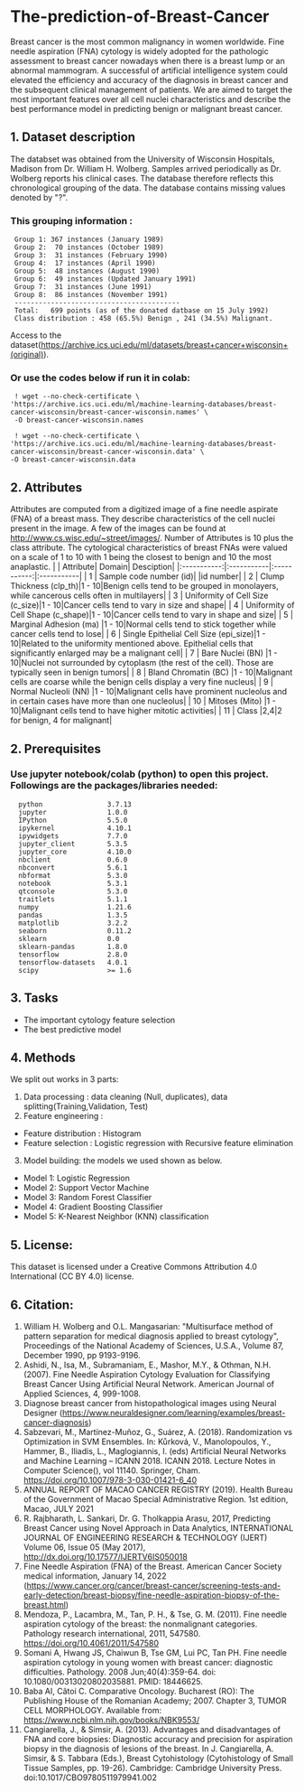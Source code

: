 # The-prediction-of-Breast-Cancer
Breast cancer is the most common malignancy in women worldwide. Fine needle aspiration (FNA) cytology is widely adopted for the pathologic assessment to breast cancer nowadays when there is a breast lump or an abnormal mammogram. A successful of artificial intelligence system could elevated the efficiency and accuracy of the diagnosis in breast cancer and the subsequent clinical management of patients. We are aimed to target the most important features over all cell nuclei characteristics and describe the best performance model in predicting benign or malignant breast cancer.

## 1. Dataset description
The databset was obtained from the University of Wisconsin Hospitals, Madison from Dr. William H. Wolberg. Samples arrived periodically as Dr. Wolberg reports his clinical cases. The database therefore reflects this chronological grouping of the data. The database contains missing values denoted by "?". 
### This grouping information :
     Group 1: 367 instances (January 1989)
     Group 2:  70 instances (October 1989)
     Group 3:  31 instances (February 1990)
     Group 4:  17 instances (April 1990)
     Group 5:  48 instances (August 1990)
     Group 6:  49 instances (Updated January 1991)
     Group 7:  31 instances (June 1991)
     Group 8:  86 instances (November 1991)
     -----------------------------------------
     Total:   699 points (as of the donated datbase on 15 July 1992) 
     Class distribution : 458 (65.5%) Benign , 241 (34.5%) Malignant.
Access to the dataset(https://archive.ics.uci.edu/ml/datasets/breast+cancer+wisconsin+(original)).
### Or use the codes below if run it in colab:
     ! wget --no-check-certificate \
    'https://archive.ics.uci.edu/ml/machine-learning-databases/breast-cancer-wisconsin/breast-cancer-wisconsin.names' \
     -O breast-cancer-wisconsin.names

     ! wget --no-check-certificate \
    'https://archive.ics.uci.edu/ml/machine-learning-databases/breast-cancer-wisconsin/breast-cancer-wisconsin.data' \
    -O breast-cancer-wisconsin.data


## 2. Attributes
Attributes are computed from a digitized image of a fine needle aspirate (FNA) of a breast mass. They describe characteristics of the cell nuclei present in the image. A few of the images can be found at http://www.cs.wisc.edu/~street/images/. Number of Attributes is 10 plus the class attribute. The cytological characteristics of breast FNAs were valued on a scale of 1 to 10 with 1 being the closest to benign and 10 the most anaplastic.
|  | Attribute| Domain| Desciption|
|:-----------:|:-----------|:-----------:|:-----------|
| 1 | Sample code number (id)|  |id number|
| 2 | Clump Thickness (clp_th)|1 - 10|Benign cells tend to be grouped in monolayers, while cancerous cells often in multilayers|
| 3 | Uniformity of Cell Size (c_size)|1 - 10|Cancer cells tend to vary in size and shape|
| 4 | Uniformity of Cell Shape (c_shape)|1 - 10|Cancer cells tend to vary in shape and size|
| 5 | Marginal Adhesion (ma)         |1 - 10|Normal cells tend to stick together while cancer cells tend to lose|
| 6 | Single Epithelial Cell Size (epi_size)|1 - 10|Related to the uniformity mentioned above. Epithelial cells that significantly enlarged may be a malignant cell|
| 7 | Bare Nuclei (BN)                   |1 - 10|Nuclei not surrounded by cytoplasm (the rest of the cell). Those are typically seen in benign tumors|
| 8 | Bland Chromatin (BC)               |1 - 10|Malignant cells are coarse while the benign cells display a very fine nucleus|
| 9 | Normal Nucleoli (NN)               |1 - 10|Malignant cells have prominent nucleolus and in certain cases have more than one nucleolus|
| 10 | Mitoses (Mito)                      |1 - 10|Malignant cells tend to have higher mitotic activities|
| 11 | Class                        |2,4|2 for benign, 4 for malignant|


## 2. Prerequisites
### Use jupyter notebook/colab (python) to open this project. Followings are the packages/libraries needed:
      python                3.7.13
      jupyter               1.0.0
      IPython               5.5.0
      ipykernel             4.10.1
      ipywidgets            7.7.0
      jupyter_client        5.3.5
      jupyter_core          4.10.0
      nbclient              0.6.0
      nbconvert             5.6.1
      nbformat              5.3.0
      notebook              5.3.1
      qtconsole             5.3.0
      traitlets             5.1.1 
      numpy                 1.21.6
      pandas                1.3.5
      matplotlib            3.2.2
      seaborn               0.11.2
      sklearn               0.0
      sklearn-pandas        1.8.0
      tensorflow            2.8.0
      tensorflow-datasets   4.0.1
      scipy                 >= 1.6

## 3. Tasks
* The important cytology feature selection
* The best predictive model

## 4. Methods
We split out works in 3 parts:
1. Data processing : data cleaning (Null, duplicates), data splitting(Training,Validation, Test)
2. Feature engineering : 
* Feature distribution : Histogram
* Feature selection : Logistic regression with Recursive feature elimination
3. Model building: the models we used shown as below.
* Model 1:  Logistic Regression
* Model 2:  Support Vector Machine
* Model 3:  Random Forest Classifier
* Model 4:  Gradient Boosting Classifier
* Model 5:  K-Nearest Neighbor (KNN) classification

## 5. License:
This dataset is licensed under a Creative Commons Attribution 4.0 International (CC BY 4.0) license.

## 6. Citation:
1. William H. Wolberg and O.L. Mangasarian: "Multisurface method of pattern separation for medical diagnosis applied to breast cytology", Proceedings of the National Academy of Sciences, U.S.A., Volume 87, December 1990, pp 9193-9196.
2. Ashidi, N., Isa, M., Subramaniam, E., Mashor, M.Y., & Othman, N.H. (2007). Fine Needle Aspiration Cytology Evaluation for Classifying Breast Cancer Using Artificial Neural Network. American Journal of Applied Sciences, 4, 999-1008.
3. Diagnose breast cancer from histopathological images using Neural Designer (https://www.neuraldesigner.com/learning/examples/breast-cancer-diagnosis)
4. Sabzevari, M., Martínez-Muñoz, G., Suárez, A. (2018). Randomization vs Optimization in SVM Ensembles. In: Kůrková, V., Manolopoulos, Y., Hammer, B., Iliadis, L., Maglogiannis, I. (eds) Artificial Neural Networks and Machine Learning – ICANN 2018. ICANN 2018. Lecture Notes in Computer Science(), vol 11140. Springer, Cham. https://doi.org/10.1007/978-3-030-01421-6_40
5. ANNUAL REPORT OF MACAO CANCER REGISTRY (2019). Health Bureau of the Government of Macao Special Administrative Region. 1st edition, Macao, JULY 2021
6. R. Rajbharath, L. Sankari, Dr. G. Tholkappia Arasu, 2017, Predicting Breast Cancer using Novel Approach in Data Analytics, INTERNATIONAL JOURNAL OF ENGINEERING RESEARCH & TECHNOLOGY (IJERT) Volume 06, Issue 05 (May 2017), http://dx.doi.org/10.17577/IJERTV6IS050018
7. Fine Needle Aspiration (FNA) of the Breast. American Cancer Society medical information, January 14, 2022 (https://www.cancer.org/cancer/breast-cancer/screening-tests-and-early-detection/breast-biopsy/fine-needle-aspiration-biopsy-of-the-breast.html)
8. Mendoza, P., Lacambra, M., Tan, P. H., & Tse, G. M. (2011). Fine needle aspiration cytology of the breast: the nonmalignant categories. Pathology research international, 2011, 547580. https://doi.org/10.4061/2011/547580
9. Somani A, Hwang JS, Chaiwun B, Tse GM, Lui PC, Tan PH. Fine needle aspiration cytology in young women with breast cancer: diagnostic difficulties. Pathology. 2008 Jun;40(4):359-64. doi: 10.1080/00313020802035881. PMID: 18446625.
10. Baba AI, Câtoi C. Comparative Oncology. Bucharest (RO): The Publishing House of the Romanian Academy; 2007. Chapter 3, TUMOR CELL MORPHOLOGY. Available from: https://www.ncbi.nlm.nih.gov/books/NBK9553/
11. Cangiarella, J., & Simsir, A. (2013). Advantages and disadvantages of FNA and core biopsies: Diagnostic accuracy and precision for aspiration biopsy in the diagnosis of lesions of the breast. In J. Cangiarella, A. Simsir, & S. Tabbara (Eds.), Breast Cytohistology (Cytohistology of Small Tissue Samples, pp. 19-26). Cambridge: Cambridge University Press. doi:10.1017/CBO9780511979941.002


